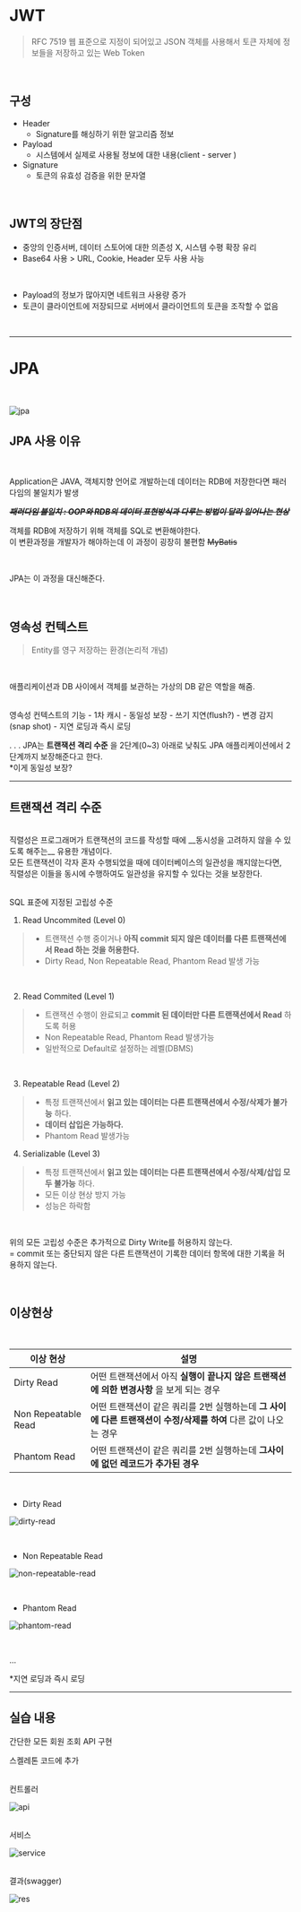 # JWT

> RFC 7519 웹 표준으로 지정이 되어있고 JSON 객체를 
사용해서 토큰 자체에 정보들을 저장하고 있는 Web Token

<br>

## 구성

- Header
    - Signature를 해싱하기 위한 알고리즘 정보
- Payload
    - 시스템에서 실제로 사용될 정보에 대한 내용(client - server )
- Signature
    - 토큰의 유효성 검증을 위한 문자열

<br>

## JWT의 장단점

- 중앙의 인증서버, 데이터 스토어에 대한 의존성 X, 시스템 수평 확장 유리
- Base64 사용 > URL, Cookie, Header 모두 사용 사능

<br>

- Payload의 정보가 많아지면 네트워크 사용량 증가
- 토큰이 클라이언트에 저장되므로 서버에서 클라이언트의 토큰을 조작할 수 없음

<br>

---

# JPA

<br>

![jpa](README.assets/jpa.jpg)


## JPA 사용 이유

<br>

Application은 JAVA, 객체지향 언어로 개발하는데 데이터는 RDB에 저장한다면 패러다임의 불일치가 발생
<br>

~~***패러다임 불일치 : OOP와 RDB의 데이터 표현방식과 다루는 방법이 달라 일어나는 현상***~~

객체를 RDB에 저장하기 위해 객체를 SQL로 변환해야한다.<br>
이 변환과정을 개발자가 해야하는데 이 과정이 굉장히 불편함 ~~MyBatis~~

<br>

JPA는 이 과정을 대신해준다.

<Br>

## 영속성 컨텍스트

> Entity를 영구 저장하는 환경(논리적 개념)

<br>

애플리케이션과 DB 사이에서 객체를 보관하는 가상의 DB 같은 역할을 해줌.<Br>

<br>
영속성 컨텍스트의 기능
- 1차 캐시
- 동일성 보장
- 쓰기 지연(flush?)
- 변경 감지(snap shot)
- 지연 로딩과 즉시 로딩


<Br>

. . . 
JPA는 __트랜잭션 격리 수준__ 을 2단계(0~3) 아래로 낮춰도 JPA 애플리케이션에서 2단계까지 보장해준다고 한다.<br>
*이게 동일성 보장?

---

<h2 id = "Isolation Level">트랜잭션 격리 수준</h2>

<br>
직렬성은 프로그래머가 트랜잭션의 코드를 작성할 때에 __동시성을 고려하지 않을 수 있도록 해주는__ 유용한 개념이다.<br>
모든 트랜잭션이 각자 혼자 수행되었을 때에 데이터베이스의 일관성을 깨지않는다면,<Br>
직렬성은 이들을 동시에 수행하여도 일관성을 유지할 수 있다는 것을 보장한다.<br>
<br>

SQL 표준에 지정된 고립성 수준

1. Read Uncommited (Level 0)
> - 트랜잭션 수행 중이거나 __아직 commit 되지 않은 데이터를 다른 트랜잭션에서 Read 하는 것을 허용한다.__<br>
> - Dirty Read, Non Repeatable Read, Phantom Read 발생 가능

<br>

2. Read Commited (Level 1)
> - 트랜잭션 수행이 완료되고 __commit 된 데이터만 다른 트랜잭션에서 Read__ 하도록 허용<br>
> - Non Repeatable Read, Phantom Read 발생가능<br>
> - 일반적으로 Default로 설정하는 레벨(DBMS)

<br>

3. Repeatable Read (Level 2)
> - 특정 트랜잭션에서 __읽고 있는 데이터는 다른 트랜잭션에서 수정/삭제가 불가능__ 하다.<br>
> - __데이터 삽입은 가능하다.__<br>
> - Phantom Read 발생가능<br>



4. Serializable (Level 3)
> - 특정 트랜잭션에서 __읽고 있는 데이터는 다른 트랜잭션에서 수정/삭제/삽입 모두 불가능__ 하다.
> - 모든 이상 현상 방지 가능<br>
> - 성능은 하락함<br>


<br>

위의 모든 고립성 수준은 추가적으로 Dirty Write를 허용하지 않는다.<br>
= commit 또는 중단되지 않은 다른 트랜잭션이 기록한 데이터 항목에 대한 기록을 허용하지 않는다.

<br>

## 이상현상

<BR>

이상 현상 | 설명 |
---| ---|
|Dirty Read|어떤 트랜잭션에서 아직 __실행이 끝나지 않은 트랜잭션에 의한 변경사항__ 을 보게 되는 경우|
|Non Repeatable Read |어떤 트랜잭션이 같은 쿼리를 2번 실행하는데 __그 사이에 다른 트랜잭션이 수정/삭제를 하여__ 다른 값이 나오는 경우|
|Phantom Read|어떤 트랜잭션이 같은 쿼리를 2번 실행하는데 __그사이에 없던 레코드가 추가된 경우__|

<br>

- Dirty Read<br>

![dirty-read](README.assets/dirty-read.jpg)

<br>

- Non Repeatable Read<br>

![non-repeatable-read](README.assets/non-repeatable-read.jpg)

<br>

- Phantom Read<br>

![phantom-read](README.assets/phantom-read.jpg)


<br>

...

*지연 로딩과 즉시 로딩

---

## 실습 내용

간단한 모든 회원 조회 API 구현

스켈레톤 코드에 추가

<br>
컨트롤러

![api](README.assets/api.PNG)

<br>
서비스

![service](README.assets/service.PNG)

<br>
결과(swagger)

![res](README.assets/res.PNG)
